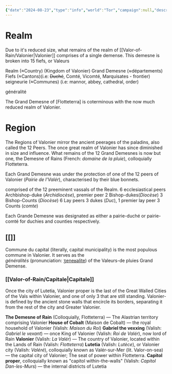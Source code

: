 ```yaml
---
{"date":"2024-08-23","type":"info","world":"Tor","campaign":null,"description":null,"icon":"FasNoteSticky","tags":["sf","info/world"],"dg-publish":true,"permalink":"/valor-of-rain/administrative-divisions-of-valonier/","dgPassFrontmatter":true,"created":"2024-08-23T15:05:28.587+09:30","updated":"2025-03-07T15:39:29.892+10:30"}
---
```


# 
 
# Realm
Due to it's reduced size, what remains of the realm of [[Valor-of-Rain/Valonier\|Valonier]] comprises of a single demense.  This demesne is broken into 15 fiefs, or Valeurs

Realm (≈Country) (Kingdom of Valonier)
Grand Demesne (≈départements)
Fiefs (≈Cantons)(i.e: ~~Duché~~, Comté, Vicomté, Marquisates - frontier)
seigneurie (≈Communes) (i.e: mannor, abbey, cathedral, order)

généralité

The Grand Demesne of \[Flotteterra] is coterminous with the now much reduced realm of Valonier.

# Region
The Regions of Valonier mirror the ancient peerages of the paladins, also called the 12 Peers.  The once great realm of Valonier has since diminished in size and influence.  What remains of the 12 Grand Demesnes is now but one, the Demesne of Rains (French: *domaine de la pluie*), colloquially Flotteterra.

Each Grand Demesne was under the protection of one of the 12 peers of Valonier (_Pairie de l'Valér_), characterised by their blue bonnets.

comprised of the 12 preeminent vassals of the Realm.
	6 ecclesiastical peers
		Archbishop-duke (_Archidiocèse_), premier peer
		2 Bishop-dukes(_Diocèse_)
		3 Bishop-Counts (_Diocèse_)
	6 Lay peers
		3 dukes (_Duc_), 1 premier lay peer
		3 Counts (_comte_)

Each Grande Demesne was designated as either a pairie-duché or pairie-comté for duchies and counties respectively.

## [[]]
Commune du capital (literally, capital municipality) is the most populous commune in Valonier.  It serves as the *généralités* (pronunciation: [ʒeneʁalite](https://en.wikipedia.org/wiki/Help:IPA/French)) of the Valeurs-de pluies Grand Demense.
### [[Valor-of-Rain/Capitale\|Capitale]]
Once the city of Lutetia, Valonier proper is the last of the Great Walled Cities of the Vals within Valonier, and one of only 3 that are still standing.  Valonier- is defined by the ancient stone walls that encircle its borders, separating it from the rest of the city and Greater Valonier.




**The Demesne of Rain** (Colloquially, Flotteterra) — The Alastrian territory comprising Valonier
**House of Cobalt** (Maison de Cobalt) — the royal household of Valonier (Valish: *Maison du Roi*)
**Gabriel the vexxing** (Valish: *Gabriel le vexant*) — once King of Valonier (Valish: *Roi de Valér*), now lord of Rain
**Valonier** (Valish: *La Valér*)  — The country of Valonier, located within the Lands of Rain (Valish: *Flotteterra*)
**Lutetia** (Valish: *_Lutèce_*), or Valonier city (Valish: *Valéré*), colloquially known as Valér-sur-Mer (lit. Valor-on-sea) — the capital city of Valonier; The seat of power within Flotteterra.
**Capitol proper**, colloquially known as "capitol within-the-walls" (Valish: *Capitol Dan-les-Murs*) — the internal districts of Lutetia